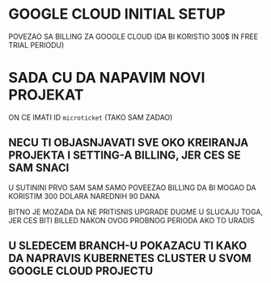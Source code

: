 # GOOGLE CLOUD INITIAL SETUP

POVEZAO SA BILLING ZA GOOGLE CLOUD (DA BI KORISTIO 300$ IN FREE TRIAL PERIODU)

# SADA CU DA NAPAVIM NOVI PROJEKAT

ON CE IMATI ID `microticket` (TAKO SAM ZADAO)

## NECU TI OBJASNJAVATI SVE OKO KREIRANJA PROJEKTA I SETTING-A BILLING, JER CES SE SAM SNACI

U SUTININI PRVO SAM SAM SAMO POVEEZAO BILLING DA BI MOGAO DA KORISTIM 300 DOLARA NAREDNIH 90 DANA

BITNO JE MOZADA DA NE PRITISNIS UPGRADE DUGME U SLUCAJU TOGA, JER CES BITI BILLED NAKON OVOG PROBNOG PERIODA AKO TO URADIS

## U SLEDECEM BRANCH-U POKAZACU TI KAKO DA NAPRAVIS KUBERNETES CLUSTER U SVOM GOOGLE CLOUD PROJECTU
